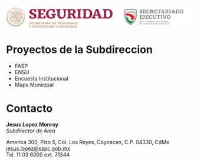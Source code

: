 ![](images/sspc-sesnsp-medium.png)

# Proyectos de la Subdireccion

- FASP
- ENSU
- Encuesta Institucional
- Mapa Municipal


# Contacto

**Jesus Lopez Monroy**
<br>
*Subdirector de Area*

America 300, Piso 5, Col. Los Reyes,
Coyoacan, C.P. 04330, CdMx
<br>
jesus.lopez@sspc.gob.mx
<br>
Tel. 11 03 6000  ext. 71344
